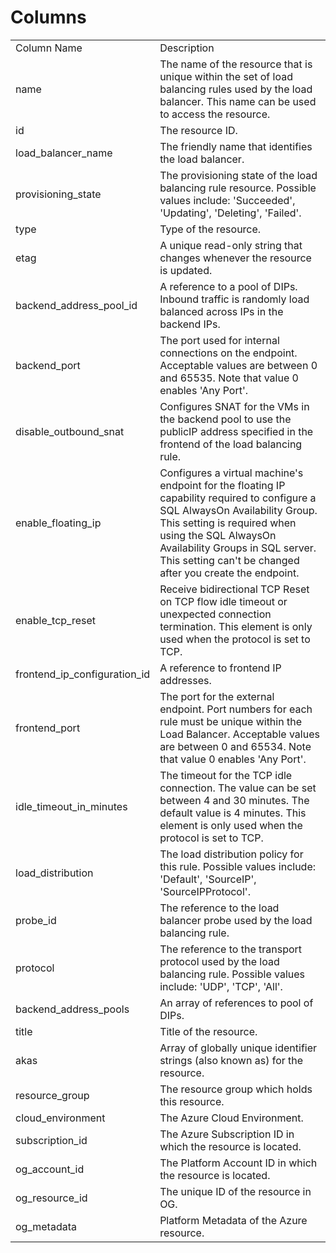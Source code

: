 # Columns  

<table>
	<tr><td>Column Name</td><td>Description</td></tr>
	<tr><td>name</td><td>The name of the resource that is unique within the set of load balancing rules used by the load balancer. This name can be used to access the resource.</td></tr>
	<tr><td>id</td><td>The resource ID.</td></tr>
	<tr><td>load_balancer_name</td><td>The friendly name that identifies the load balancer.</td></tr>
	<tr><td>provisioning_state</td><td>The provisioning state of the load balancing rule resource. Possible values include: &#39;Succeeded&#39;, &#39;Updating&#39;, &#39;Deleting&#39;, &#39;Failed&#39;.</td></tr>
	<tr><td>type</td><td>Type of the resource.</td></tr>
	<tr><td>etag</td><td>A unique read-only string that changes whenever the resource is updated.</td></tr>
	<tr><td>backend_address_pool_id</td><td>A reference to a pool of DIPs. Inbound traffic is randomly load balanced across IPs in the backend IPs.</td></tr>
	<tr><td>backend_port</td><td>The port used for internal connections on the endpoint. Acceptable values are between 0 and 65535. Note that value 0 enables &#39;Any Port&#39;.</td></tr>
	<tr><td>disable_outbound_snat</td><td>Configures SNAT for the VMs in the backend pool to use the publicIP address specified in the frontend of the load balancing rule.</td></tr>
	<tr><td>enable_floating_ip</td><td>Configures a virtual machine&#39;s endpoint for the floating IP capability required to configure a SQL AlwaysOn Availability Group. This setting is required when using the SQL AlwaysOn Availability Groups in SQL server. This setting can&#39;t be changed after you create the endpoint.</td></tr>
	<tr><td>enable_tcp_reset</td><td>Receive bidirectional TCP Reset on TCP flow idle timeout or unexpected connection termination. This element is only used when the protocol is set to TCP.</td></tr>
	<tr><td>frontend_ip_configuration_id</td><td>A reference to frontend IP addresses.</td></tr>
	<tr><td>frontend_port</td><td>The port for the external endpoint. Port numbers for each rule must be unique within the Load Balancer. Acceptable values are between 0 and 65534. Note that value 0 enables &#39;Any Port&#39;.</td></tr>
	<tr><td>idle_timeout_in_minutes</td><td>The timeout for the TCP idle connection. The value can be set between 4 and 30 minutes. The default value is 4 minutes. This element is only used when the protocol is set to TCP.</td></tr>
	<tr><td>load_distribution</td><td>The load distribution policy for this rule. Possible values include: &#39;Default&#39;, &#39;SourceIP&#39;, &#39;SourceIPProtocol&#39;.</td></tr>
	<tr><td>probe_id</td><td>The reference to the load balancer probe used by the load balancing rule.</td></tr>
	<tr><td>protocol</td><td>The reference to the transport protocol used by the load balancing rule. Possible values include: &#39;UDP&#39;, &#39;TCP&#39;, &#39;All&#39;.</td></tr>
	<tr><td>backend_address_pools</td><td>An array of references to pool of DIPs.</td></tr>
	<tr><td>title</td><td>Title of the resource.</td></tr>
	<tr><td>akas</td><td>Array of globally unique identifier strings (also known as) for the resource.</td></tr>
	<tr><td>resource_group</td><td>The resource group which holds this resource.</td></tr>
	<tr><td>cloud_environment</td><td>The Azure Cloud Environment.</td></tr>
	<tr><td>subscription_id</td><td>The Azure Subscription ID in which the resource is located.</td></tr>
	<tr><td>og_account_id</td><td>The Platform Account ID in which the resource is located.</td></tr>
	<tr><td>og_resource_id</td><td>The unique ID of the resource in OG.</td></tr>
	<tr><td>og_metadata</td><td>Platform Metadata of the Azure resource.</td></tr>
</table>